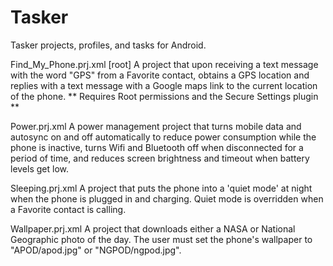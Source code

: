 Tasker
======

Tasker projects, profiles, and tasks for Android.

Find_My_Phone.prj.xml
  [root] A project that upon receiving a text message with the word "GPS" from a Favorite contact, obtains a GPS location and replies with a text message with a Google maps link to the current location of the phone.  ** Requires Root permissions and the Secure Settings plugin **

Power.prj.xml
  A power management project that turns mobile data and autosync on and off automatically to reduce power consumption while the phone is inactive, turns Wifi and Bluetooth off when disconnected for a period of time, and reduces screen brightness and timeout when battery levels get low.

Sleeping.prj.xml
  A project that puts the phone into a 'quiet mode' at night when the phone is plugged in and charging.  Quiet mode is overridden when a Favorite contact is calling.

Wallpaper.prj.xml
  A project that downloads either a NASA or National Geographic photo of the day.  The user must set the phone's wallpaper to "APOD/apod.jpg" or "NGPOD/ngpod.jpg".
